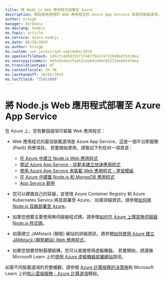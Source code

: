 ```yaml
---
title: 將 Node.js Web 應用程式部署至 Azure
description: 開始使用適用於 Web 應用程式的 Azure App Service 和其他裝載選項，包括漸進式 Web 應用程式 (PWA)
author: kraigb
manager: barbkess
ms.devlang: nodejs
ms.topic: article
ms.service: azure-nodejs
ms.date: 08/20/2019
ms.author: kraigb
ms.custom: seo-javascript-september2019
ms.openlocfilehash: 1d9cfc4d58355f374877941747138d8e8f53c8ea
ms.sourcegitcommit: 945e92dae2fa4521eebdc049c65273ae6b5470ee
ms.translationtype: HT
ms.contentlocale: zh-TW
ms.lasthandoff: 10/02/2019
ms.locfileid: "71813698"
---
```

# <a name="deploy-nodejs-web-apps-to-azure-app-service"></a>將 Node.js Web 應用程式部署至 Azure App Service

在 Azure 上，您有數個選項可裝載 Web 應用程式：

- Web 應用程式的最佳裝載選項是 Azure App Service，這是一個平台即服務 (PaaS) 供應項目。 若要開始使用，請嘗試下列任何一項資源：

  - [在 Azure 中建立 Node.js Web 應用程式](/azure/app-service/app-service-web-get-started-nodejs)
  - [嘗試 Azure App Service - 從範本建立快速應用程式](https://code.visualstudio.com/tryappservice/?utm_source=msftdocs&utm_medium=microsoft&utm_campaign=tryappservice)
  - [使用 Azure App Service 來裝載 Web 應用程式 - 學習模組](/learn/modules/host-a-web-app-with-azure-app-service/index)
  - [在 Azure 中建置 Node.js 和 MongoDB 應用程式](/azure/app-service/app-service-web-tutorial-nodejs-mongodb-app)
  - [App Service 範例](/samples/browse/?languages=javascript%2Cnodejs&products=azure-app-service)

- 您可以建置自己的容器，並使用 Azure Container Registry 和 Azure Kubernetes Service 將其部署至 Azure。 如需詳細資訊，請參閱[如何將 Node.js 容器部署至 Azure](node-howto-deploy-containers.md)。

- 如果您想要主要使用無伺服器程式碼，請參閱[如何在 Azure 上撰寫無伺服器 Node.js 程式碼](node-howto-write-serverless-code.md)。

- 如需建立 JAMstack (靜態) 網站的詳細資訊，請參閱[如何使用 Azure 建立 JAMstack (靜態網站) Web 應用程式](node-howto-create-static-site-jamstack.md)。

- 如果您想要控制基礎結構，您可以直接使用虛擬機器。 若要開始，請遵循 Microsoft Learn 上的[使用 Azure 虛擬機器部署網站](/learn/paths/deploy-a-website-with-azure-virtual-machines/)路徑。

如需不同裝載選項的完整概觀，請參閱 [Azure 計算服務的決策樹](/azure/architecture/guide/technology-choices/compute-decision-tree)和 Microsoft Learn 上的[核心雲端服務 - Azure 計算選項](/learn/modules/intro-to-azure-compute/)模組。

